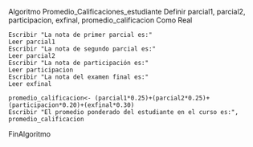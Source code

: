 Algoritmo Promedio_Calificaciones_estudiante
	Definir parcial1, parcial2, participacion, exfinal, promedio_calificacion Como Real
	
	Escribir "La nota de primer parcial es:"
	Leer parcial1
	Escribir "La nota de segundo parcial es:"
	Leer parcial2
	Escribir "La nota de participación es:"
	Leer participacion
	Escribir "La nota del examen final es:"
	Leer exfinal
	
	promedio_calificacion<- (parcial1*0.25)+(parcial2*0.25)+(participacion*0.20)+(exfinal*0.30)
	Escribir "El promedio ponderado del estudiante en el curso es:", promedio_calificacion
	
FinAlgoritmo

